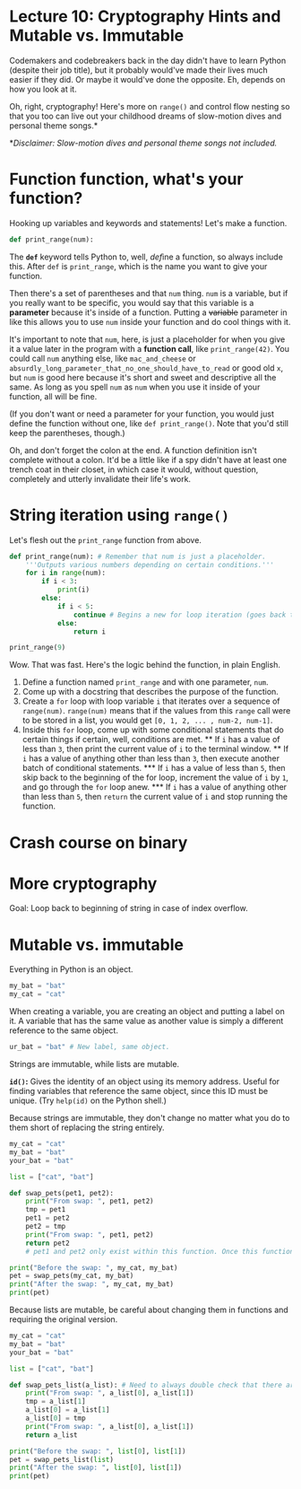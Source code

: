# Lecture 10: Cryptography Hints and Mutable vs. Immutable

Codemakers and codebreakers back in the day didn't have to learn Python (despite their job title), but it probably would've made their lives much easier if they did. Or maybe it would've done the opposite. Eh, depends on how you look at it.

Oh, right, cryptography! Here's more on `range()` and control flow nesting so that you too can live out your childhood dreams of slow-motion dives and personal theme songs.*

\**Disclaimer: Slow-motion dives and personal theme songs not included.*

# Function function, what's your function?

Hooking up variables and keywords and statements! Let's make a function.

```python
def print_range(num):
```

The **`def`** keyword tells Python to, well, *def*ine a function, so always include this. After `def` is `print_range`, which is the name you want to give your function.

Then there's a set of parentheses and that `num` thing. `num` is a variable, but if you really want to be specific, you would say that this variable is a **parameter** because it's inside of a function. Putting a ~~variable~~ parameter in like this allows you to use `num` inside your function and do cool things with it.

It's important to note that `num`, here, is just a placeholder for when you give it a value later in the program with a **function call**, like `print_range(42)`. You could call `num` anything else, like `mac_and_cheese` or `absurdly_long_parameter_that_no_one_should_have_to_read` or good old `x`, but `num` is good here because it's short and sweet and descriptive all the same. As long as you spell `num` as `num` when you use it inside of your function, all will be fine.

(If you don't want or need a parameter for your function, you would just define the function without one, like `def print_range()`. Note that you'd still keep the parentheses, though.)

Oh, and don't forget the colon at the end. A function definition isn't complete without a colon. It'd be a little like if a spy didn't have at least one trench coat in their closet, in which case it would, without question, completely and utterly invalidate their life's work.

# String iteration using `range()`

Let's flesh out the ```print_range``` function from above.

```python
def print_range(num): # Remember that num is just a placeholder.
    '''Outputs various numbers depending on certain conditions.'''
    for i in range(num):
        if i < 3:
            print(i)
        else:
            if i < 5:
                continue # Begins a new for loop iteration (goes back to beginning).
            else:
                return i

print_range(9)
```

Wow. That was fast. Here's the logic behind the function, in plain English.

1. Define a function named `print_range` and with one parameter, `num`.
2. Come up with a docstring that describes the purpose of the function.
3. Create a `for` loop with loop variable `i` that iterates over a sequence of `range(num)`. `range(num)` means that if the values from this `range` call were to be stored in a list, you would get `[0, 1, 2, ... , num-2, num-1]`.
4. Inside this `for` loop, come up with some conditional statements that do certain things if certain, well, conditions are met.
** If `i` has a value of less than `3`, then print the current value of `i` to the terminal window.
** If `i` has a value of anything other than less than `3`, then execute another batch of conditional statements.
*** If `i` has a value of less than `5`, then skip back to the beginning of the for loop, increment the value of `i` by `1`, and go through the `for` loop anew.
*** If `i` has a value of anything other than less than `5`, then `return` the current value of `i` and stop running the function.

# Crash course on binary

# More cryptography

Goal: Loop back to beginning of string in case of index overflow.

# Mutable vs. immutable

Everything in Python is an object.

```python
my_bat = "bat"
my_cat = "cat"
```

When creating a variable, you are creating an object and putting a label on it. A variable that has the same value as another value is simply a different reference to the same object.

```python
ur_bat = "bat" # New label, same object.
```

Strings are immutable, while lists are mutable.

**`id()`:** Gives the identity of an object using its memory address. Useful for finding variables that reference the same object, since this ID must be unique. (Try `help(id)` on the Python shell.)

Because strings are immutable, they don't change no matter what you do to them short of replacing the string entirely.

```python
my_cat = "cat"
my_bat = "bat"
your_bat = "bat"

list = ["cat", "bat"]

def swap_pets(pet1, pet2):
    print("From swap: ", pet1, pet2)
    tmp = pet1
    pet1 = pet2
    pet2 = tmp
    print("From swap: ", pet1, pet2)
    return pet2
    # pet1 and pet2 only exist within this function. Once this function stops executing, pet1 and pet2 disappear; trying to call one of them outside of the function results in an error.

print("Before the swap: ", my_cat, my_bat)
pet = swap_pets(my_cat, my_bat)
print("After the swap: ", my_cat, my_bat)
print(pet)
```

Because lists are mutable, be careful about changing them in functions and requiring the original version.

```python
my_cat = "cat"
my_bat = "bat"
your_bat = "bat"

list = ["cat", "bat"]

def swap_pets_list(a_list): # Need to always double check that there are the proper number of items in a list.
    print("From swap: ", a_list[0], a_list[1])
    tmp = a_list[1]
    a_list[0] = a_list[1]
    a_list[0] = tmp
    print("From swap: ", a_list[0], a_list[1])
    return a_list

print("Before the swap: ", list[0], list[1])
pet = swap_pets_list(list)
print("After the swap: ", list[0], list[1])
print(pet)
```
